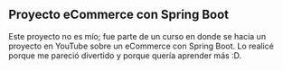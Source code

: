 ## Proyecto eCommerce con Spring Boot

Este proyecto no es mío; fue parte de un curso en donde se hacia un proyecto en YouTube sobre un eCommerce con Spring Boot. 
Lo realicé porque me pareció divertido y porque quería aprender más :D.